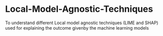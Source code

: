 # Local-Model-Agnostic-Techniques
To understand different Local model agnostic techniques (LIME and SHAP) used for explaining the outcome givenby the machine learning models
